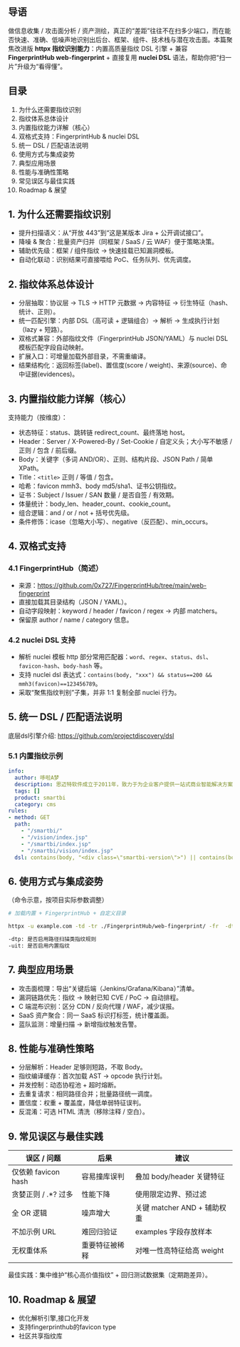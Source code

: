 
## 导语
做信息收集 / 攻击面分析 / 资产测绘，真正的“差距”往往不在扫多少端口，而在能否快速、准确、低噪声地识别出后台、框架、组件、技术栈与潜在攻击面。本篇聚焦改进版 **httpx 指纹识别能力**：内置高质量指纹 DSL 引擎 + 兼容 **FingerprintHub web-fingerprint** + 直接复用 **nuclei DSL** 语法，帮助你把“扫一片”升级为“看得懂”。

## 目录
1. 为什么还需要指纹识别  
2. 指纹体系总体设计  
3. 内置指纹能力详解（核心）  
4. 双格式支持：FingerprintHub & nuclei DSL  
5. 统一 DSL / 匹配语法说明  
6. 使用方式与集成姿势  
7. 典型应用场景  
8. 性能与准确性策略  
9. 常见误区与最佳实践  
10. Roadmap & 展望  

## 1. 为什么还需要指纹识别
- 提升扫描语义：从“开放 443”到“这是某版本 Jira + 公开调试接口”。  
- 降噪 & 聚合：批量资产归并（同框架 / SaaS / 云 WAF）便于策略决策。  
- 辅助优先级：框架 / 组件指纹 -> 快速挂载已知漏洞模板。  
- 自动化联动：识别结果可直接喂给 PoC、任务队列、优先调度。  

## 2. 指纹体系总体设计
- 分层抽取：协议层 → TLS → HTTP 元数据 → 内容特征 → 衍生特征（hash、统计、正则）。  
- 统一匹配引擎：内部 DSL（高可读 + 逻辑组合）→ 解析 → 生成执行计划（lazy + 短路）。  
- 双格式兼容：外部指纹文件（FingerprintHub JSON/YAML）与 nuclei DSL 模板匹配字段自动映射。  
- 扩展入口：可增量加载外部目录，不需重编译。  
- 结果结构化：返回标签(label)、置信度(score / weight)、来源(source)、命中证据(evidences)。  

## 3. 内置指纹能力详解（核心）
支持能力（按维度）：
- 状态特征：status、跳转链 redirect_count、最终落地 host。  
- Header：Server / X-Powered-By / Set-Cookie / 自定义头；大小写不敏感 / 正则 / 包含 / 前后缀。  
- Body：关键字（多词 AND/OR）、正则、结构片段、JSON Path / 简单 XPath。  
- Title：`<title>` 正则 / 等值 / 包含。  
- 哈希：favicon mmh3、body md5/sha1、证书公钥指纹。  
- 证书：Subject / Issuer / SAN 数量 / 是否自签 / 有效期。  
- 体量统计：body_len、header_count、cookie_count。  
- 组合逻辑：and / or / not + 括号优先级。  
- 条件修饰：icase（忽略大小写）、negative（反匹配）、min_occurs。  

## 4. 双格式支持
### 4.1 FingerprintHub（简述）
- 来源：<https://github.com/0x727/FingerprintHub/tree/main/web-fingerprint>  
- 直接加载其目录结构（JSON / YAML）。  
- 自动字段映射：keyword / header / favicon / regex → 内部 matchers。  
- 保留原 author / name / category 信息。  

### 4.2 nuclei DSL 支持
- 解析 nuclei 模板 http 部分常用匹配器：`word`、`regex`、`status`、`dsl`、`favicon-hash`、`body-hash` 等。  
- 支持 nuclei dsl 表达式：`contains(body, "xxx") && status==200 && mmh3(favicon)==123456789`。  
- 采取“聚焦指纹判别”子集，并非 1:1 复制全部 nuclei 行为。  

## 5. 统一 DSL / 匹配语法说明
底层dsl引擎介绍:
https://github.com/projectdiscovery/dsl
### 5.1 内置指纹示例
```yaml
info:
  author: 哆啦A梦
  description: 思迈特软件成立于2011年，致力于为企业客户提供一站式商业智能解决方案。以“Smartbi”品牌推出三大产品，包括企业报表平台、自助分析平台、数据挖掘平台，覆盖企业从传统BI到自助BI，再到智能BI的三个应用阶段，满足从数据准备到数据分析、交流共享等各个环节的功能需求。
  tags: []
  product: smartbi
  category: cms
rules:
- method: GET
  path: 
    - "/smartbi/"
    - "/vision/index.jsp"
    - "/smartbi/index.jsp"
    - "/smartbi/vision/index.jsp"
  dsl: contains(body, "<div class=\"smartbi-version\">") || contains(body, "jsloader.resolve(\'smartbi.gcf.gcfutil\')") || contains(title,"Smartbi")
```
 

## 6. 使用方式与集成姿势
（命令示意，按项目实际参数调整）
```bash
# 加载内置 + FingerprintHub + 自定义目录

httpx -u example.com -td -tr ./FingerprintHub/web-fingerprint/ -fr  -dtp -uit

-dtp: 是否启用路径扫描类指纹规则
-uit: 是否启用内置指纹
```


## 7. 典型应用场景
- 攻击面梳理：导出“关键后端（Jenkins/Grafana/Kibana）”清单。  
- 漏洞链路优先：指纹 → 映射已知 CVE / PoC → 自动排程。  
- C 端混布识别：区分 CDN / 反向代理 / WAF，减少误报。  
- SaaS 资产聚合：同一 SaaS 标识打标签，统计覆盖面。  
- 蓝队监测：增量扫描 → 新增指纹触发告警。  

## 8. 性能与准确性策略
- 分层解析：Header 足够则短路，不取 Body。  
- 指纹编译缓存：首次加载 AST → opcode 执行计划。  
- 并发控制：动态协程池 + 超时熔断。  
- 去重复请求：相同路径合并；批量路径统一调度。  
- 置信度：权重 + 覆盖度，降低单弱特征误判。  
- 反混淆：可选 HTML 清洗（移除注释 / 空白）。  

## 9. 常见误区与最佳实践
| 误区 / 问题 | 后果 | 建议 |
| ------------ | ---- | ---- |
| 仅依赖 favicon hash | 容易撞库误判 | 叠加 body/header 关键特征 |
| 贪婪正则 / .*? 过多 | 性能下降 | 使用限定边界、预过滤 | 
| 全 OR 逻辑 | 噪声增大 | 关键 matcher AND + 辅助权重 |
| 不加示例 URL | 难回归验证 | examples 字段存放样本 |
| 无权重体系 | 重要特征被稀释 | 对唯一性高特征给高 weight |

最佳实践：集中维护“核心高价值指纹” + 回归测试数据集（定期跑差异）。

## 10. Roadmap & 展望
- 优化解析引擎,接口化开发
- 支持fingerprinthub的favicon type
- 社区共享指纹库
